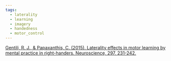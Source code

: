 ```yaml
---
tags:
  - laterality
  - learning
  - imagery
  - handedness
  - motor_control
---
```


[Gentili, R. J., & Papaxanthis, C. (2015). Laterality effects in motor learning by mental practice in right-handers. Neuroscience, 297, 231-242.](https://www.sciencedirect.com/science/article/pii/S0306452215002523?casa_token=fwu-maFUOmwAAAAA:xW-TFxJUjYY3dTD6-lU6Ra1sOZR5Le6gF2GkaTklz8pFFBkxLeYLTCsXDnB4XOsHUGBKho30wA)